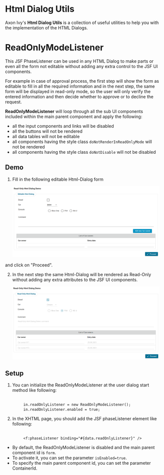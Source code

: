 # Html Dialog Utils

Axon Ivy's **Html Dialog Utils** is a collection of useful utilities to help you with the implementation of the HTML Dialogs.

# ReadOnlyModeListener
This JSF PhaseListener can be used in any HTML Dialog to make parts or even all the form not editable without adding any extra control to the JSF UI components.

For example in case of approval process, the first step will show the form as editable to fill in all the required information and in the next step, the same form will be displayed in read-only mode, so the user will only verify the entered information and then decide whether to approve or to decline the request.

**ReadOnlyModeListener** will loop through all the sub UI components included within the main parent component and apply the following:
* all the input components and links will be disabled
* all the buttons will not be rendered
* all data tables will not be editable
* all components having the style class `doNotRenderInReadOnlyMode` will not be rendered
* all components having the style class `doNotDisable` will not be disabled

## Demo

1. Fill in the following editable Html-Dialog form

   ![Editable-Html-Dialog](images/EditableHtmlDialog.PNG)

and click on "Proceed".


2. In the next step the same Html-Dialog will be rendered as Read-Only without adding any extra attributes to the JSF UI components.

   ![Read-Only-Html-Dialog](images/Read-OnlyHtmlDialog.PNG)

## Setup

1. You can initialize the ReadOnlyModeListener at the user dialog start method like following:

   ```
   
        in.readOnlyListener = new ReadOnlyModeListener();
        in.readOnlyListener.enabled = true;
   
   ```

2. In the XHTML page, you should add the JSF phaseListener element like following:

   ```
   
        <f:phaseListener binding="#{data.readOnlyListener}" />
   
   ```
   
* By default, the ReadOnlyModeListener is disabled and the main parent component id is `form`.
* To activate it, you can set the parameter `isEnabled=true`.
* To specify the main parent component id, you can set the parameter ContainerId.

